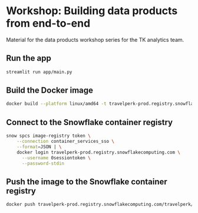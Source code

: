 # Workshop: Building data products from end-to-end
Material for the data products workshop series for the TK analytics team.


## Run the app

```bash
streamlit run app/main.py
```

## Build the Docker image

```bash
docker build --platform linux/amd64 -t travelperk-prod.registry.snowflakecomputing.com/travelperk/test/toolkit/tk_data_toolkit:latest .
```


## Connect to the Snowflake container registry

```bash
snow spcs image-registry token \
    --connection container_services_sso \
    --format=JSON | \
    docker login travelperk-prod.registry.snowflakecomputing.com \
      --username 0sessiontoken \
      --password-stdin
```

## Push the image to the Snowflake container registry

```bash
docker push travelperk-prod.registry.snowflakecomputing.com/travelperk/test/toolkit/tk_data_toolkit:latest
```

